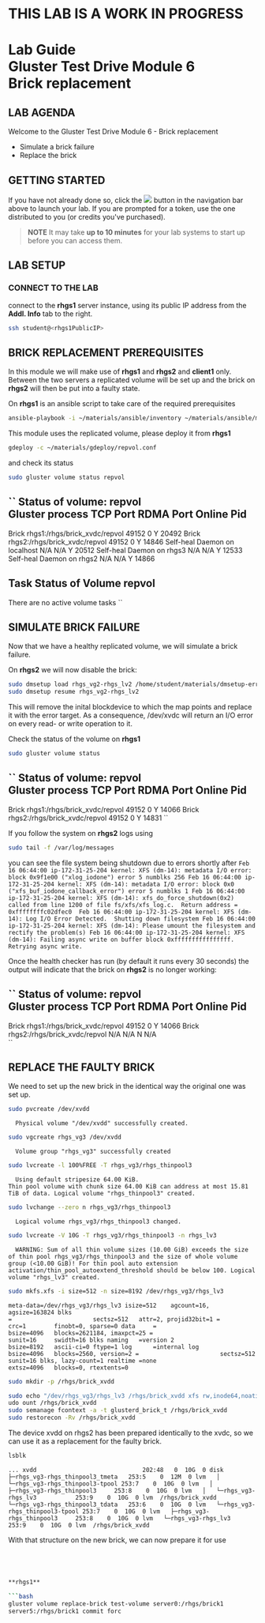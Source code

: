 # **THIS LAB IS A WORK IN PROGRESS**
# Lab Guide <br/> Gluster Test Drive Module 6 <br/> Brick replacement

## LAB AGENDA

Welcome to the Gluster Test Drive Module 6 - Brick replacement

- Simulate a brick failure
- Replace the brick 

## GETTING STARTED

If you have not already done so, click the <img src="http://us-west-2-aws-training.s3.amazonaws.com/awsu-spl/spl02-working-ebs/media/image005.png"> button in the navigation bar above to launch your lab. If you are prompted for a token, use the one distributed to you (or credits you've purchased).

> **NOTE** It may take **up to 10 minutes** for your lab systems to start up before you can access them.

## LAB SETUP

### CONNECT TO THE LAB

connect to the **rhgs1** server instance, using its public IP address from the **Addl. Info** tab to the right. 
```bash
ssh student@<rhgs1PublicIP>
```

## BRICK REPLACEMENT PREREQUISITES

In this module we will make use of **rhgs1** and **rhgs2** and **client1** only. 
Between the two servers a replicated volume will be set up and the brick on
**rhgs2** will then be put into a faulty state. 


On **rhgs1** is an ansible script to take care of the required prerequisites
```bash
ansible-playbook -i ~/materials/ansible/inventory ~/materials/ansible/module6.yaml
```

This module uses the replicated volume, please deploy it from **rhgs1**

```bash
gdeploy -c ~/materials/gdeploy/repvol.conf
```

and check its status
```bash
sudo gluster volume status repvol
```
``
Status of volume: repvol                                                                                                                          
Gluster process                             TCP Port  RDMA Port  Online  Pid
------------------------------------------------------------------------------
Brick rhgs1:/rhgs/brick_xvdc/repvol         49152     0          Y       20492
Brick rhgs2:/rhgs/brick_xvdc/repvol         49152     0          Y       14846
Self-heal Daemon on localhost               N/A       N/A        Y       20512
Self-heal Daemon on rhgs3                   N/A       N/A        Y       12533
Self-heal Daemon on rhgs2                   N/A       N/A        Y       14866
 
 Task Status of Volume repvol
 ------------------------------------------------------------------------------
 There are no active volume tasks
``


## SIMULATE BRICK FAILURE

Now that we have a healthy replicated volume, we will simulate a brick failure.

On **rhgs2** we will now disable the brick:

```bash
sudo dmsetup load rhgs_vg2-rhgs_lv2 /home/student/materials/dmsetup-error-target
sudo dmsetup resume rhgs_vg2-rhgs_lv2
```

This will remove the inital blockdevice to which the map points and replace it with the error target. As a consequence, /dev/xvdc  will return an I/O error on every read- or write operation to it. 

Check the status of the volume on **rhgs1**
```bash
sudo gluster volume status
```
``
Status of volume: repvol                                                                                                                                                     
Gluster process                             TCP Port  RDMA Port  Online  Pid
------------------------------------------------------------------------------
Brick rhgs1:/rhgs/brick_xvdc/repvol         49152     0          Y       14066
Brick rhgs2:/rhgs/brick_xvdc/repvol         49152     0          Y       14831
``

If you follow the system on **rhgs2** logs using
```bash
sudo tail -f /var/log/messages
```

you can see the file system being shutdown due to errors shortly after
``
Feb 16 06:44:00 ip-172-31-25-204 kernel: XFS (dm-14): metadata I/O error: block 0x9f1e00 ("xlog_iodone") error 5 numblks 256
Feb 16 06:44:00 ip-172-31-25-204 kernel: XFS (dm-14): metadata I/O error: block 0x0 ("xfs_buf_iodone_callback_error") error 5 numblks 1
Feb 16 06:44:00 ip-172-31-25-204 kernel: XFS (dm-14): xfs_do_force_shutdown(0x2) called from line 1200 of file fs/xfs/xfs_log.c.  Return address = 0xffffffffc02dfec0 
Feb 16 06:44:00 ip-172-31-25-204 kernel: XFS (dm-14): Log I/O Error Detected.  Shutting down filesystem
Feb 16 06:44:00 ip-172-31-25-204 kernel: XFS (dm-14): Please umount the filesystem and rectify the problem(s)
Feb 16 06:44:00 ip-172-31-25-204 kernel: XFS (dm-14): Failing async write on buffer block 0xffffffffffffffff. Retrying async write.   
``

Once the health checker has run (by default it runs every 30 seconds) the output
will indicate that the brick on **rhgs2** is no longer working:

``
Status of volume: repvol                                                                                                                                                     
Gluster process                             TCP Port  RDMA Port  Online  Pid
------------------------------------------------------------------------------
Brick rhgs1:/rhgs/brick_xvdc/repvol         49152     0          Y       14066
Brick rhgs2:/rhgs/brick_xvdc/repvol         N/A       N/A        N       N/A  
``

## REPLACE THE FAULTY BRICK

We need to set up the new brick in the identical way the original one was set
up.

```bash
sudo pvcreate /dev/xvdd
```
``  Physical volume "/dev/xvdd" successfully created.``

```bash
sudo vgcreate rhgs_vg3 /dev/xvdd
```
``  Volume group "rhgs_vg3" successfully created``

```bash
sudo lvcreate -l 100%FREE -T rhgs_vg3/rhgs_thinpool3
```
``  Using default stripesize 64.00 KiB.                                                                                                           
  Thin pool volume with chunk size 64.00 KiB can address at most 15.81 TiB of
  data.
  Logical volume "rhgs_thinpool3" created.``

```bash
sudo lvchange --zero n rhgs_vg3/rhgs_thinpool3
```
``  Logical volume rhgs_vg3/rhgs_thinpool3 changed.``

```bash
sudo lvcreate -V 10G -T rhgs_vg3/rhgs_thinpool3 -n rhgs_lv3
```
``  WARNING: Sum of all thin volume sizes (10.00 GiB) exceeds the size of thin pool rhgs_vg3/rhgs_thinpool3 and the size of whole volume group (<10.00 GiB)!
  For thin pool auto extension activation/thin_pool_autoextend_threshold should be below 100.
  Logical volume "rhgs_lv3" created.``

```bash
sudo mkfs.xfs -i size=512 -n size=8192 /dev/rhgs_vg3/rhgs_lv3
```
``
meta-data=/dev/rhgs_vg3/rhgs_lv3 isize=512    agcount=16, agsize=163824 blks                                                                      
         =                       sectsz=512   attr=2, projid32bit=1
         =                       crc=1        finobt=0, sparse=0
data     =                       bsize=4096   blocks=2621184, imaxpct=25
         =                       sunit=16     swidth=16 blks
naming   =version 2              bsize=8192   ascii-ci=0 ftype=1
log      =internal log           bsize=4096   blocks=2560, version=2
         =                       sectsz=512   sunit=16 blks, lazy-count=1
realtime =none                   extsz=4096   blocks=0, rtextents=0
``
```bash
sudo mkdir -p /rhgs/brick_xvdd
```
```bash
sudo echo "/dev/rhgs_vg3/rhgs_lv3 /rhgs/brick_xvdd xfs rw,inode64,noatime,nouuid 1 2" >> /etc/fstab
udo ount /rhgs/brick_xvdd
sudo semanage fcontext -a -t glusterd_brick_t /rhgs/brick_xvdd
sudo restorecon -Rv /rhgs/brick_xvdd
```



The device xvdd on rhgs2 has been prepared identically to the xvdc, so we can
use it as a replacement for the faulty brick.

```bash
lsblk
```
``
...
xvdd                              202:48   0  10G  0 disk 
├─rhgs_vg3-rhgs_thinpool3_tmeta   253:5    0  12M  0 lvm  
│ └─rhgs_vg3-rhgs_thinpool3-tpool 253:7    0  10G  0 lvm  
│   ├─rhgs_vg3-rhgs_thinpool3     253:8    0  10G  0 lvm  
│   └─rhgs_vg3-rhgs_lv3           253:9    0  10G  0 lvm  /rhgs/brick_xvdd
└─rhgs_vg3-rhgs_thinpool3_tdata   253:6    0  10G  0 lvm  
  └─rhgs_vg3-rhgs_thinpool3-tpool 253:7    0  10G  0 lvm  
      ├─rhgs_vg3-rhgs_thinpool3     253:8    0  10G  0 lvm  
          └─rhgs_vg3-rhgs_lv3           253:9    0  10G  0 lvm  /rhgs/brick_xvdd
``

With that structure on the new brick, we can now prepare it for use
```bash




**rhgs1**

```bash
gluster volume replace-brick test-volume server0:/rhgs/brick1
server5:/rhgs/brick1 commit forc





